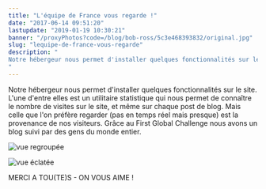```yaml
---
title: "L'équipe de France vous regarde !"
date: "2017-06-14 09:51:20"
lastupdate: "2019-01-19 10:30:21"
banner: "/proxyPhotos?code=/blog/bob-ross/5c3e468393832/original.jpg"
slug: "lequipe-de-france-vous-regarde"
description: " 
Notre hébergeur nous permet d'installer quelques fonctionnalités sur le site. L'une d'entre elles est un utilitaire statistique qui nous permet de c
"
---
```

Notre hébergeur nous permet d'installer quelques fonctionnalités sur le site. L'une d'entre elles est un utilitaire statistique qui nous permet de connaître le nombre de visites sur le site, et même sur chaque post de blog.
Mais celle que l'on préfère regarder (pas en temps réel mais presque) est la provenance de nos visiteurs.
Grâce au First Global Challenge nous avons un blog suivi par des gens du monde entier.

![vue regroupée](/proxyPhotos?code=/blog/bob-ross/5c3e468393832/50.jpg)

![vue éclatée](/proxyPhotos?code=/blog/bob-ross/5c3e46843ba01/50.jpg)

MERCI A TOU(TE)S - ON VOUS AIME !
    